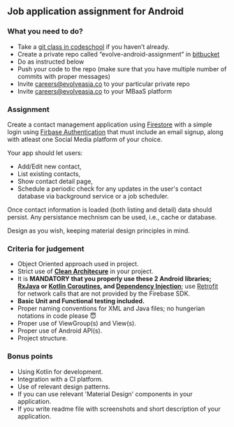 ## Job application assignment for Android

### What you need to do?

* Take a [git class in codeschool](https://www.codeschool.com/courses/try-git) if you haven’t already.
* Create a private repo called “evolve-android-assignment” in [bitbucket](https://bitbucket.org)
* Do as instructed below
* Push your code to the repo (make sure that you have multiple number of commits with proper messages) 
* Invite careers@evolveasia.co to your particular private repo
* Invite careers@evolveasia.co to your MBaaS platform

### Assignment

Create a contact management application using [Firestore](https://firebase.google.com/docs/firestore/) with a simple login using [Firbase Authentication](https://firebase.google.com/docs/auth/) that must include an email signup, along with atleast one Social Media platform of your choice. 

Your app should let users:
* Add/Edit new contact, 
* List existing contacts,
* Show contact detail page,
* Schedule a periodic check for any updates in the user's contact database via background service or a job scheduler.

Once contact information is loaded (both listing and detail) data should persist. Any persistance mechnism can be used, i.e., cache or database.

Design as you wish, keeping material design principles in mind.

### Criteria for judgement

* Object Oriented approach used in project.
* Strict use of **[Clean Architecure](https://8thlight.com/blog/uncle-bob/2012/08/13/the-clean-architecture.html)** in your project.
* It is **MANDATORY that you properly use these 2 Android libraries; [RxJava](https://github.com/ReactiveX/RxJava) or [Kotlin Coroutines](https://kotlinlang.org/docs/reference/coroutines.html), and [Dependency Injection](https://google.github.io/dagger/)**; use [Retrofit](http://square.github.io/retrofit/) for network calls that are not provided by the Firebase SDK.
* **Basic Unit and Functional testing included.**
* Proper naming conventions for XML and Java files; no hungerian notations in code please 😇
* Proper use of ViewGroup(s) and View(s).
* Proper use of Android API(s).
* Project structure.


### Bonus points

* Using Kotlin for development.
* Integration with a CI platform.
* Use of relevant design patterns.
* If you can use relevant 'Material Design' components in your application.
* If you write readme file with screenshots and short description of your application.
